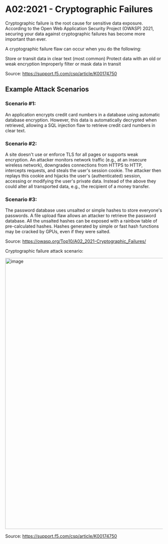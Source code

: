 # A02:2021 - Cryptographic Failures


Cryptographic failure is the root cause for sensitive data exposure. According to the Open Web Application Security Project (OWASP) 2021, securing your data against cryptographic failures has become more important than ever.

A cryptographic failure flaw can occur when you do the following:

Store or transit data in clear text (most common)
Protect data with an old or weak encryption
Improperly filter or mask data in transit

Source: https://support.f5.com/csp/article/K00174750

## Example Attack Scenarios

### Scenario #1: 
An application encrypts credit card numbers in a database using automatic database encryption. However, this data is automatically decrypted when retrieved, allowing a SQL injection flaw to retrieve credit card numbers in clear text.

### Scenario #2: 
A site doesn't use or enforce TLS for all pages or supports weak encryption. An attacker monitors network traffic (e.g., at an insecure wireless network), downgrades connections from HTTPS to HTTP, intercepts requests, and steals the user's session cookie. The attacker then replays this cookie and hijacks the user's (authenticated) session, accessing or modifying the user's private data. Instead of the above they could alter all transported data, e.g., the recipient of a money transfer.

### Scenario #3: 
The password database uses unsalted or simple hashes to store everyone's passwords. A file upload flaw allows an attacker to retrieve the password database. All the unsalted hashes can be exposed with a rainbow table of pre-calculated hashes. Hashes generated by simple or fast hash functions may be cracked by GPUs, even if they were salted.

Source: https://owasp.org/Top10/A02_2021-Cryptographic_Failures/ 

Cryptographic failure attack scenario: 

<img width="865" alt="image" src="https://user-images.githubusercontent.com/90892301/214536561-35e74a8c-4835-476c-b6ed-f83c89ea8d50.png">

Source: https://support.f5.com/csp/article/K00174750

